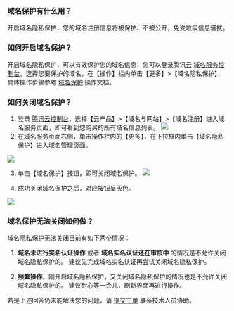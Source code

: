 ### 域名保护有什么用？
开启域名隐私保护，您的域名注册信息将被保护、不被公开，免受垃圾信息骚扰。  

### 如何开启域名保护？
开启域名隐私保护，可以有效保护您的域名信息，您可以登录腾讯云 [域名服务控制台](https://console.cloud.tencent.com/domain/mydomain)，选择您要保护的域名，在【操作】栏内单击【更多】>【域名隐私保护】， 具体操作步骤参考 [域名保护](https://cloud.tencent.com/document/product/242/3646) 操作文档。

### 如何关闭域名保护？
1. 登录 [腾讯云控制台](https://console.cloud.tencent.com/)，选择【云产品】>【域名与网站】>【域名注册】进入域名服务页面，即可看到您购买的所有域名信息列表。
![](https://mc.qcloudimg.com/static/img/cf6adcde162255fdc3718fb4e6d99aec/image.png)
2. 在域名服务页面右侧，单击操作栏内的【更多】，在下拉框内单击【域名隐私保护】进入域名管理页面。

![](//bot1024-1253841380.file.myqcloud.com/1c54e39a000911e8bacd5254000ab150.png)

3. 单击【域名保护】按钮，即可关闭域名保护。
![](//bot1024-1253841380.file.myqcloud.com/3fc8e632000911e88ff25254000ab150.png)

4. 成功关闭域名保护之后，对应按钮呈灰色。

![](//bot1024-1253841380.file.myqcloud.com/7c471c28000911e887ea5254000ab150.png)

### 域名保护无法关闭如何做？
域名隐私保护无法关闭目前有如下两个情况：

1.  __域名未进行实名认证操作__ 或者 __域名实名认证还在审核中__ 的情况是不允许关闭域名隐私保护的。
建议先完成域名实名认证再尝试关闭域名隐私保护。

2.  __频繁操作__，刚开启域名隐私保护，又关闭域名隐私保护的情况也是不允许关闭域名隐私保护的。
建议耐心等一会儿，刷新界面再进行操作。

若是上述回答仍未能解决您的问题，请 [提交工单](https://console.cloud.tencent.com/workorder/category) 联系技术人员协助。
